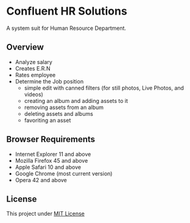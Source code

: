 # Confluent HR Solutions
A system suit for Human Resource Department.
 
## Overview
 
- Analyze salary
- Creates E.R.N
- Rates employee
- Determine the Job position
    * simple edit with canned filters (for still photos, Live Photos, and videos)
    * creating an album and adding assets to it
    * removing assets from an album
    * deleting assets and albums
    * favoriting an asset
 
## Browser Requirements
 
  - Internet Explorer 11 and above
  - Mozilla Firefox 45 and above
  - Apple Safari 10 and above
  - Google Chrome (most current version)
  - Opera 42 and above

## License

This project under [MIT License](https://raw.githubusercontent.com/alexaaronfrancisco/hrsystem/master/LICENSE)
